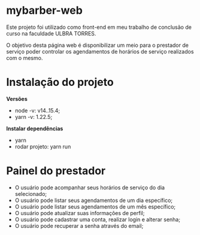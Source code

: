 # mybarber-web
Este projeto foi utilizado como front-end em meu trabalho de conclusão de curso na faculdade ULBRA TORRES.

O objetivo desta página web é disponibilizar um meio para o  prestador de serviço poder controlar os agendamentos de horários de serviço realizados com o mesmo.

# Instalação do projeto

**Versões**
- node -v: v14..15.4;
- yarn -v: 1.22.5;

**Instalar dependências**
- yarn
- rodar projeto: yarn run

# Painel do prestador

- O usuário pode acompanhar seus horários de serviço do dia selecionado;
- O usuário pode listar seus agendamentos de um dia específico;
- O usuário pode listar seus agendamentos de um mês específico;
- O usuário pode atualizar suas informações de perfil;
- O usuário pode cadastrar uma conta, realizar login e alterar senha;
- O usuário pode recuperar a senha através do email;
